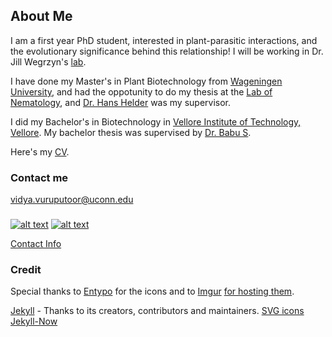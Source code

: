 ## About Me

I am a first year PhD student, interested in plant-parasitic interactions, and the evolutionary significance behind this relationship! I will be working in Dr. Jill Wegrzyn's [lab](https://plantcompgenomics.com/).

I have done my Master's in Plant Biotechnology from [Wageningen University](https://www.wur.nl/), and had the oppotunity to do my thesis at the [Lab of Nematology](https://www.wur.nl/en/Research-Results/Chair-groups/Plant-Sciences/Laboratory-of-Nematology.htm), and [Dr. Hans Helder](https://www.wur.nl/en/Persons/Hans-dr.ir.-J-Hans-Helder.htm) was my supervisor.

I did my Bachelor's in Biotechnology in [Vellore Institute of Technology, Vellore](https://vit.ac.in/). My bachelor thesis was supervised by [Dr. Babu S](https://www.researchgate.net/profile/Subramanian_Babu).

Here's my [CV](PDFs/cv.pdf).

### Contact me

[vidya.vuruputoor@uconn.edu](mailto:vidya.vuruputoor@uconn.edu)

### <!-- Please don't remove this: Grab your social icons from https://github.com/carlsednaoui/gitsocial -->

###  <!-- display the social media buttons in your README -->

 
 [![alt text][1.2]][1]
 [![alt text][6.2]][6]

 [Contact Info](contact-info.html)

###  <!-- links to social media icons -->
### <!-- no need to change these -->

### <!-- icons with padding -->

   [1.1]: https://i.imgur.com/tXSoThF.png (twitter icon with padding)
   [6.1]: https://i.imgur.com/0o48UoR.png (github icon with padding)

### <!-- icons without padding -->

   [1.2]: https://i.imgur.com/wWzX9uB.png (twitter icon without padding)
   [6.2]: https://i.imgur.com/9I6NRUm.png (github icon without padding)


   [1]: https://www.twitter.com/vuruputoor
   [6]: https://www.github.com/vidsvur


### Credit
Special thanks to [Entypo](https://www.entypo.com/) for the icons and to [Imgur](https://imgur.com/tXSoThF,1AGmwO3,yCsTjba,0o48UoR,P3YfQoD,YckIOms#0) [for hosting them](https://imgur.com/Vvy3Kru,fep1WsG,9I6NRUm,VlgBKQ9,jDRp47c,wWzX9uB).

[Jekyll](https://github.com/jekyll/jekyll) - Thanks to its creators, contributors and maintainers.
[SVG icons](https://github.com/neilorangepeel/Free-Social-Icons)
[Jekyll-Now](https://github.com/barryclark/jekyll-now)

